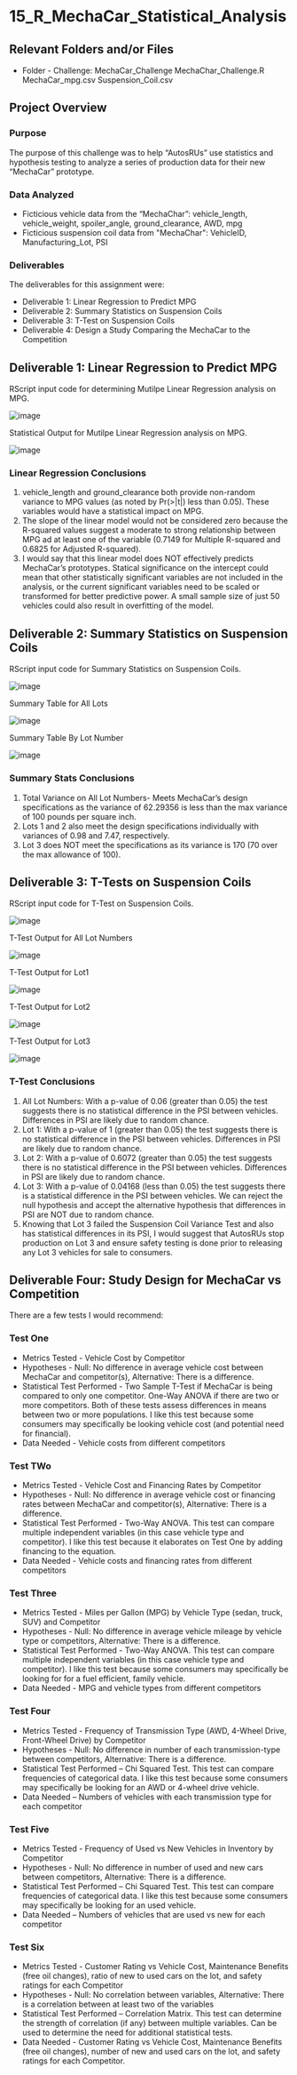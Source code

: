 # 15_R_MechaCar_Statistical_Analysis

## Relevant Folders and/or Files
-	Folder - Challenge: MechaCar_Challenge
	  	MechaChar_Challenge.R
      MechaCar_mpg.csv
      Suspension_Coil.csv

## Project Overview

### Purpose
The purpose of this challenge was to help “AutosRUs” use statistics and hypothesis testing to analyze a series of production data for their new “MechaCar” prototype.  

### Data Analyzed
-	Ficticious vehicle data from the “MechaChar”: vehicle_length, vehicle_weight, spoiler_angle, ground_clearance, AWD, mpg
-	Ficticious suspension coil data from "MechaChar": VehicleID, Manufacturing_Lot, PSI

### Deliverables 
The deliverables for this assignment were:
-	Deliverable 1: Linear Regression to Predict MPG
-	Deliverable 2: Summary Statistics on Suspension Coils
-	Deliverable 3: T-Test on Suspension Coils
-	Deliverable 4: Design a Study Comparing the MechaCar to the Competition


## Deliverable 1: Linear Regression to Predict MPG
RScript input code for determining Mutilpe Linear Regression analysis on MPG.

![image](https://user-images.githubusercontent.com/92705556/160891958-84ce4a29-6ddd-4cb6-8323-448de8bdf219.png)

Statistical Output for Mutilpe Linear Regression analysis on MPG.

![image](https://user-images.githubusercontent.com/92705556/160891983-a91609c0-d6d1-4ec0-98a5-178157f2eb63.png)

 
### Linear Regression Conclusions
1. vehicle_length and ground_clearance both provide non-random variance to MPG values (as noted by Pr(>|t|) less than 0.05).  These variables would have a statistical impact on MPG.
2. The slope of the linear model would not be considered zero because the R-squared values suggest a moderate to strong relationship between MPG ad at least one of the variable (0.7149 for Multiple R-squared and 0.6825 for Adjusted R-squared).
3. I would say that this linear model does NOT effectively predicts MechaCar’s prototypes.  Statical significance on the intercept could mean that other statistically significant variables are not included in the analysis, or the current significant variables need to be scaled or transformed for better predictive power.  A small sample size of just 50 vehicles could also result in overfitting of the model. 


## Deliverable 2: Summary Statistics on Suspension Coils
RScript input code for Summary Statistics on Suspension Coils.

![image](https://user-images.githubusercontent.com/92705556/160892062-49f74ca0-613c-4b82-a882-bb49e57d6130.png)

Summary Table for All Lots

 ![image](https://user-images.githubusercontent.com/92705556/160892098-40ab9230-fd1f-4a56-93c3-bcb3eab6b854.png)

Summary Table By Lot Number

![image](https://user-images.githubusercontent.com/92705556/160892130-c36771dd-e7c1-4dbe-b571-015968479696.png)

 
### Summary Stats Conclusions
1.	Total Variance on All Lot Numbers- Meets MechaCar’s design specifications as the variance of 62.29356 is less than the max variance of 100 pounds per square inch.  
2.	Lots 1 and 2 also meet the design specifications individually with variances of 0.98 and 7.47, respectively.  
3.	Lot 3 does NOT meet the specifications as its variance is 170 (70 over the max allowance of 100).   

## Deliverable 3: T-Tests on Suspension Coils
RScript input code for T-Test on Suspension Coils.

 ![image](https://user-images.githubusercontent.com/92705556/160892154-531270d4-3974-4b1f-952a-0c9ffccd8e2f.png)


T-Test Output for All Lot Numbers
 
 ![image](https://user-images.githubusercontent.com/92705556/160892190-2ac583ec-832e-43b7-b1de-966e4318d070.png)


T-Test Output for Lot1
 
 ![image](https://user-images.githubusercontent.com/92705556/160892212-c987fe84-921b-43a2-968f-d901d4d70bad.png)


T-Test Output for Lot2

![image](https://user-images.githubusercontent.com/92705556/160892249-bdde97e8-00a3-4cb0-9b9c-f16c4c866c25.png)


T-Test Output for Lot3
 
 ![image](https://user-images.githubusercontent.com/92705556/160892279-666cbb40-e2ad-46d0-a295-ff0601b4b230.png)


### T-Test Conclusions
1.	All Lot Numbers: With a p-value of 0.06 (greater than 0.05) the test suggests there is no statistical difference in the PSI between vehicles. Differences in PSI are likely due to random chance.
2.	Lot 1: With a p-value of 1 (greater than 0.05) the test suggests there is no statistical difference in the PSI between vehicles. Differences in PSI are likely due to random chance.
3.	Lot 2: With a p-value of 0.6072 (greater than 0.05) the test suggests there is no statistical difference in the PSI between vehicles. Differences in PSI are likely due to random chance.
4.	Lot 3: With a p-value of 0.04168 (less than 0.05) the test suggests there is a statistical difference in the PSI between vehicles.  We can reject the null hypothesis and accept the alternative hypothesis that differences in PSI are NOT due to random chance.
5.	Knowing that Lot 3 failed the Suspension Coil Variance Test and also has statistical differences in its PSI, I would suggest that AutosRUs stop production on Lot 3 and ensure safety testing is done prior to releasing any Lot 3 vehicles for sale to consumers.  


## Deliverable Four: Study Design for MechaCar vs Competition

There are a few tests I would recommend:

### Test One
-	Metrics Tested - Vehicle Cost by Competitor 
-	Hypotheses - Null: No difference in average vehicle cost between MechaCar and competitor(s), Alternative: There is a difference.
-	Statistical Test Performed - Two Sample T-Test if MechaCar is being compared to only one competitor. One-Way ANOVA if there are two or more competitors.  Both of these tests assess differences in means between two or more populations. I like this test because some consumers may specifically be looking vehicle cost (and potential need for financial).
-	Data Needed - Vehicle costs from different competitors 

### Test TWo
-	Metrics Tested - Vehicle Cost and Financing Rates by Competitor 
-	Hypotheses - Null: No difference in average vehicle cost or financing rates between MechaCar and competitor(s), Alternative: There is a difference.
-	Statistical Test Performed - Two-Way ANOVA.  This test can compare multiple independent variables (in this case vehicle type and competitor). I like this test because it elaborates on Test One by adding financing to the equation.  
-	Data Needed - Vehicle costs and financing rates from different competitors 

### Test Three
-	Metrics Tested - Miles per Gallon (MPG) by Vehicle Type (sedan, truck, SUV) and Competitor
-	Hypotheses - Null: No difference in average vehicle mileage by vehicle type or competitors, Alternative: There is a difference.
-	Statistical Test Performed - Two-Way ANOVA.  This test can compare multiple independent variables (in this case vehicle type and competitor). I like this test because some consumers may specifically be looking for for a fuel efficient, family vehicle.
-	Data Needed - MPG and vehicle types from different competitors 

### Test Four
-	Metrics Tested - Frequency of Transmission Type (AWD, 4-Wheel Drive, Front-Wheel Drive) by Competitor
-	Hypotheses - Null: No difference in number of each transmission-type between competitors, Alternative: There is a difference.
-	Statistical Test Performed – Chi Squared Test.  This test can compare frequencies of categorical data.  I like this test because some consumers may specifically be looking for an AWD or 4-wheel drive vehicle.
-	Data Needed – Numbers of vehicles with each transmission type for each competitor 

### Test Five
-	Metrics Tested - Frequency of Used vs New Vehicles in Inventory by Competitor 
-	Hypotheses - Null: No difference in number of used and new cars between competitors, Alternative: There is a difference.
-	Statistical Test Performed – Chi Squared Test.  This test can compare frequencies of categorical data. I like this test because some consumers may specifically be looking for an used vehicle.
-	Data Needed – Numbers of vehicles that are used vs new for each competitor 

### Test Six
-	Metrics Tested - Customer Rating vs Vehicle Cost, Maintenance Benefits (free oil changes), ratio of new to used cars on the lot, and safety ratings for each Competitor
-	Hypotheses - Null: No correlation between variables, Alternative: There is a correlation between at least two of the variables
-	Statistical Test Performed – Correlation Matrix.  This test can determine the strength of correlation (if any) between multiple variables.  Can be used to determine the need for additional statistical tests.  
-	Data Needed - Customer Rating vs Vehicle Cost, Maintenance Benefits (free oil changes), number of new and used cars on the lot, and safety ratings for each Competitor.

